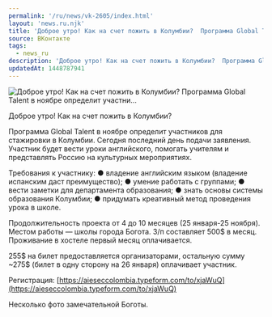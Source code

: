 ```yaml
---
permalink: '/ru/news/vk-2605/index.html'
layout: 'news.ru.njk'
title: 'Доброе утро! Как на счет пожить в Колумбии?  Программа Global Talent в ноябре определит участни'
source: ВКонтакте
tags:
  - news_ru
description: 'Доброе утро! Как на счет пожить в Колумбии?  Программа Global Talent в ноябре определит участни…'
updatedAt: 1448787941
---
```

![Доброе утро! Как на счет пожить в Колумбии?  Программа Global Talent в ноябре определит участни…](https://sun9-4.userapi.com/impf/c633923/v633923484/1942/InxXRtLMkZ8.jpg?size=800x600&quality=96&proxy=1&sign=71ca77f9d0eda1a62ff2aa5feee5e22e&c_uniq_tag=MEIp0CbLzFGDslfAi7bkfJf3ZX7hP2eTqSD2yV5kbHw&type=album)

Доброе утро! Как на счет пожить в Колумбии?

Программа Global Talent в ноябре определит участников для стажировки в Колумбии. Сегодня последний день подачи заявления. Участник будет вести уроки английского, помогать учителям и представлять Россию на культурных мероприятиях.

Требования к участнику:
● владение английским языком (владение испанским даст преимущество);
● умение работать с группами;
● вести заметки для департамента образования;
● знать основы системы образования Колумбии;
● придумать креативный метод проведения урока в школе.

Продолжительность проекта от 4 до 10 месяцев (25 января-25 ноября). Местом работы — школы города Богота. З/п составляет 500$ в месяц. Проживание в хостеле первый месяц оплачивается.

255$ на билет предоставляется организаторами, остальную сумму ~275$ (билет в одну сторону на 26 января) оплачивает участник.

Регистрация: [https://aieseccolombia.typeform.com/to/xjaWuQ](https://aieseccolombia.typeform.com/to/xjaWuQ)

Несколько фото замечательной Боготы.
